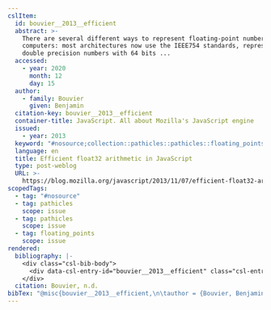 ```yaml
---
cslItem:
  id: bouvier__2013__efficient
  abstract: >-
    There are several different ways to represent floating-point numbers in
    computers: most architectures now use the IEEE754 standards, representing
    double precision numbers with 64 bits ...
  accessed:
    - year: 2020
      month: 12
      day: 15
  author:
    - family: Bouvier
      given: Benjamin
  citation-key: bouvier__2013__efficient
  container-title: JavaScript. All about Mozilla's JavaScript engine
  issued:
    - year: 2013
  keyword: "#nosource;collection::pathicles::pathicles::floating_points"
  language: en
  title: Efficient float32 arithmetic in JavaScript
  type: post-weblog
  URL: >-
    https://blog.mozilla.org/javascript/2013/11/07/efficient-float32-arithmetic-in-javascript/
scopedTags:
  - tag: "#nosource"
  - tag: pathicles
    scope: issue
  - tag: pathicles
    scope: issue
  - tag: floating_points
    scope: issue
rendered:
  bibliography: |-
    <div class="csl-bib-body">
      <div data-csl-entry-id="bouvier__2013__efficient" class="csl-entry">Bouvier, B. n.d.. Efficient float32 arithmetic in JavaScript. <i>JavaScript. All about Mozilla’s JavaScript Engine</i>. https://blog.mozilla.org/javascript/2013/11/07/efficient-float32-arithmetic-in-javascript/</div>
    </div>
  citation: Bouvier, n.d.
bibTex: "@misc{bouvier__2013__efficient,\n\tauthor = {Bouvier, Benjamin},\n\ttitle = {Efficient float32 arithmetic in {JavaScript}},\n\thowpublished = {https://blog.mozilla.org/javascript/2013/11/07/efficient-float32-arithmetic-in-javascript/},\n}\n\n"
---
```

